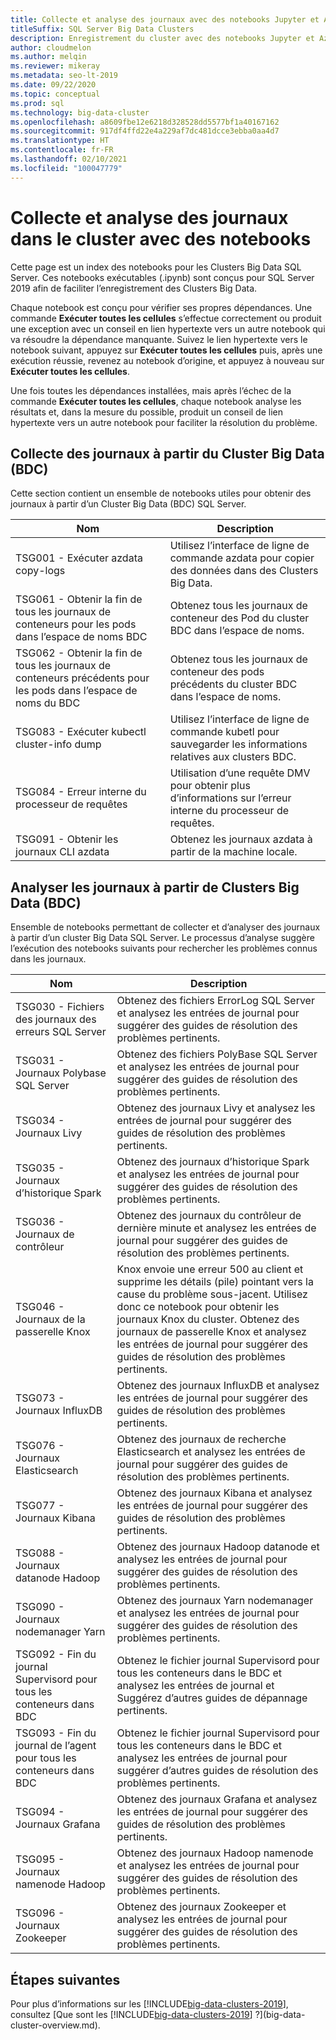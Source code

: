 ```yaml
---
title: Collecte et analyse des journaux avec des notebooks Jupyter et Azure Data Studio
titleSuffix: SQL Server Big Data Clusters
description: Enregistrement du cluster avec des notebooks Jupyter et Azure Data Studio sur le cluster Big Data SQL Server 2019.
author: cloudmelon
ms.author: melqin
ms.reviewer: mikeray
ms.metadata: seo-lt-2019
ms.date: 09/22/2020
ms.topic: conceptual
ms.prod: sql
ms.technology: big-data-cluster
ms.openlocfilehash: a8609fbe12e6218d328528dd5577bf1a40167162
ms.sourcegitcommit: 917df4ffd22e4a229af7dc481dcce3ebba0aa4d7
ms.translationtype: HT
ms.contentlocale: fr-FR
ms.lasthandoff: 02/10/2021
ms.locfileid: "100047779"
---
```

# <a name="gathering-and-analyzing-logs-in-the-cluster-with-notebooks"></a>Collecte et analyse des journaux dans le cluster avec des notebooks

Cette page est un index des notebooks pour les Clusters Big Data SQL Server. Ces notebooks exécutables (.ipynb) sont conçus pour SQL Server 2019 afin de faciliter l’enregistrement des Clusters Big Data.

Chaque notebook est conçu pour vérifier ses propres dépendances. Une commande **Exécuter toutes les cellules** s’effectue correctement ou produit une exception avec un conseil en lien hypertexte vers un autre notebook qui va résoudre la dépendance manquante. Suivez le lien hypertexte vers le notebook suivant, appuyez sur **Exécuter toutes les cellules** puis, après une exécution réussie, revenez au notebook d’origine, et appuyez à nouveau sur **Exécuter toutes les cellules**.

Une fois toutes les dépendances installées, mais après l’échec de la commande **Exécuter toutes les cellules**, chaque notebook analyse les résultats et, dans la mesure du possible, produit un conseil de lien hypertexte vers un autre notebook pour faciliter la résolution du problème.

## <a name="gathering-logs-from-big-data-cluster-bdc"></a>Collecte des journaux à partir du Cluster Big Data (BDC)

Cette section contient un ensemble de notebooks utiles pour obtenir des journaux à partir d’un Cluster Big Data (BDC) SQL Server.

| Nom | Description |
|--|--|
| TSG001 - Exécuter azdata copy-logs | Utilisez l’interface de ligne de commande azdata pour copier des données dans des Clusters Big Data. |
| TSG061 - Obtenir la fin de tous les journaux de conteneurs pour les pods dans l’espace de noms BDC | Obtenez tous les journaux de conteneur des Pod du cluster BDC dans l’espace de noms. |
| TSG062 - Obtenir la fin de tous les journaux de conteneurs précédents pour les pods dans l’espace de noms du BDC | Obtenez tous les journaux de conteneur des pods précédents du cluster BDC dans l’espace de noms. |
| TSG083 - Exécuter kubectl cluster-info dump | Utilisez l’interface de ligne de commande kubetl pour sauvegarder les informations relatives aux clusters BDC. |
| TSG084 - Erreur interne du processeur de requêtes | Utilisation d’une requête DMV pour obtenir plus d’informations sur l’erreur interne du processeur de requêtes. |
| TSG091 - Obtenir les journaux CLI azdata | Obtenez les journaux azdata à partir de la machine locale. |



## <a name="analyse-logs-from-big-data-clusters-bdc"></a>Analyser les journaux à partir de Clusters Big Data (BDC)

Ensemble de notebooks permettant de collecter et d’analyser des journaux à partir d’un cluster Big Data SQL Server.  Le processus d’analyse suggère l’exécution des notebooks suivants pour rechercher les problèmes connus dans les journaux.

|Nom|Description |
|---|---|
|TSG030 - Fichiers des journaux des erreurs SQL Server|Obtenez des fichiers ErrorLog SQL Server et analysez les entrées de journal pour suggérer des guides de résolution des problèmes pertinents. |
|TSG031 - Journaux Polybase SQL Server|Obtenez des fichiers PolyBase SQL Server et analysez les entrées de journal pour suggérer des guides de résolution des problèmes pertinents.|
|TSG034 - Journaux Livy|Obtenez des journaux Livy et analysez les entrées de journal pour suggérer des guides de résolution des problèmes pertinents.|
|TSG035 - Journaux d’historique Spark|Obtenez des journaux d’historique Spark et analysez les entrées de journal pour suggérer des guides de résolution des problèmes pertinents.|
|TSG036 - Journaux de contrôleur|Obtenez des journaux du contrôleur de dernière minute et analysez les entrées de journal pour suggérer des guides de résolution des problèmes pertinents.|
|TSG046 - Journaux de la passerelle Knox|Knox envoie une erreur 500 au client et supprime les détails (pile) pointant vers la cause du problème sous-jacent. Utilisez donc ce notebook pour obtenir les journaux Knox du cluster. Obtenez des journaux de passerelle Knox et analysez les entrées de journal pour suggérer des guides de résolution des problèmes pertinents.|
|TSG073 - Journaux InfluxDB|Obtenez des journaux InfluxDB et analysez les entrées de journal pour suggérer des guides de résolution des problèmes pertinents.|
|TSG076 - Journaux Elasticsearch|Obtenez des journaux de recherche Elasticsearch et analysez les entrées de journal pour suggérer des guides de résolution des problèmes pertinents.|
|TSG077 - Journaux Kibana|Obtenez des journaux Kibana et analysez les entrées de journal pour suggérer des guides de résolution des problèmes pertinents.|
|TSG088 - Journaux datanode Hadoop|Obtenez des journaux Hadoop datanode et analysez les entrées de journal pour suggérer des guides de résolution des problèmes pertinents.|
|TSG090 - Journaux nodemanager Yarn|Obtenez des journaux Yarn nodemanager et analysez les entrées de journal pour suggérer des guides de résolution des problèmes pertinents.|
|TSG092 - Fin du journal Supervisord pour tous les conteneurs dans BDC|Obtenez le fichier journal Supervisord pour tous les conteneurs dans le BDC et analysez les entrées de journal et Suggérez d’autres guides de dépannage pertinents.|
|TSG093 - Fin du journal de l’agent pour tous les conteneurs dans BDC|Obtenez le fichier journal Supervisord pour tous les conteneurs dans le BDC et analysez les entrées de journal pour suggérer d’autres guides de résolution des problèmes pertinents.|
|TSG094 - Journaux Grafana|Obtenez des journaux Grafana et analysez les entrées de journal pour suggérer des guides de résolution des problèmes pertinents.|
|TSG095 - Journaux namenode Hadoop|Obtenez des journaux Hadoop namenode et analysez les entrées de journal pour suggérer des guides de résolution des problèmes pertinents.|
|TSG096 - Journaux Zookeeper|Obtenez des journaux Zookeeper et analysez les entrées de journal pour suggérer des guides de résolution des problèmes pertinents.|

## <a name="next-steps"></a>Étapes suivantes

Pour plus d’informations sur les [!INCLUDE[big-data-clusters-2019](../includes/ssbigdataclusters-ss-nover.md)], consultez [Que sont les [!INCLUDE[big-data-clusters-2019](../includes/ssbigdataclusters-ver15.md)] ?](big-data-cluster-overview.md).
